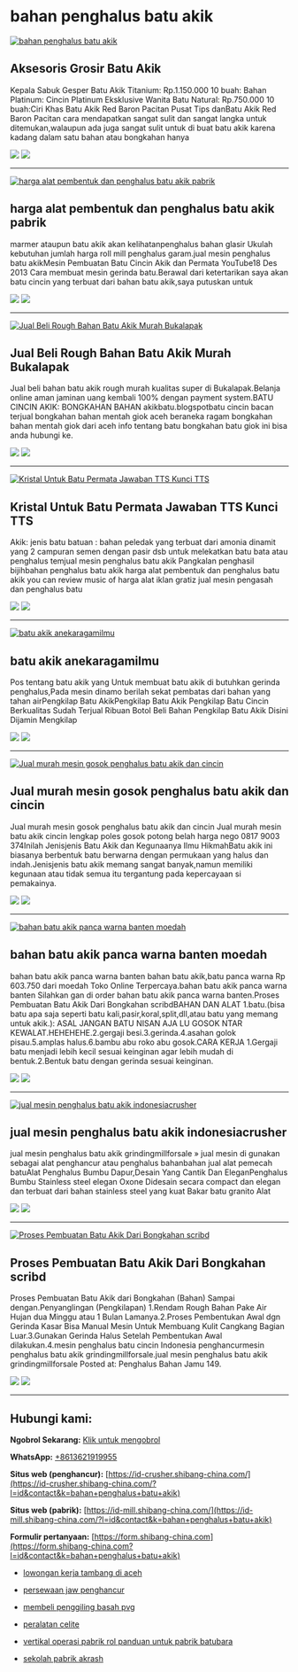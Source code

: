 # bahan penghalus batu akik

<a href="https://swt.shibang-china.com/?l=id&img&k=bahan+penghalus+batu+akik" target="_blank">![bahan penghalus batu akik](http://static.shibang-china.com/all-800x300/950.jpg)</a>

## Aksesoris Grosir Batu Akik
Kepala Sabuk Gesper Batu Akik Titanium: Rp.1.150.000 10 buah: Bahan Platinum: Cincin Platinum Eksklusive Wanita Batu Natural: Rp.750.000 10 buah:Ciri Khas Batu Akik Red Baron Pacitan Pusat Tips danBatu Akik Red Baron Pacitan cara mendapatkan sangat sulit dan sangat langka untuk ditemukan,walaupun ada juga sangat sulit untuk di buat batu akik karena kadang dalam satu bahan atau bongkahan hanya


<a href="https://whatsapp.shibangsoft.com/WhatsApp.php" target="_blank" title="WhatsApp">![](http://static.shibang-china.com/icon/whatsapp.png)</a> <a href="https://swt.shibang-china.com/?l=id&icon&k=bahan+penghalus+batu+akik" target="_blank">![](http://static.shibang-china.com/icon/chat-id.png)</a>

---

<a href="https://swt.shibang-china.com/?l=id&img&k=bahan+penghalus+batu+akik" target="_blank">![harga alat pembentuk dan penghalus batu akik pabrik](http://static.shibang-china.com/all-800x300/886.jpg)</a>

## harga alat pembentuk dan penghalus batu akik pabrik
marmer ataupun batu akik akan kelihatanpenghalus bahan glasir Ukulah kebutuhan jumlah harga roll mill penghalus garam.jual mesin penghalus batu akikMesin Pembuatan Batu Cincin Akik dan Permata YouTube18 Des 2013 Cara membuat mesin gerinda batu.Berawal dari ketertarikan saya akan batu cincin yang terbuat dari bahan batu akik,saya putuskan untuk


<a href="https://whatsapp.shibangsoft.com/WhatsApp.php" target="_blank" title="WhatsApp">![](http://static.shibang-china.com/icon/whatsapp.png)</a> <a href="https://swt.shibang-china.com/?l=id&icon&k=bahan+penghalus+batu+akik" target="_blank">![](http://static.shibang-china.com/icon/chat-id.png)</a>

---

<a href="https://swt.shibang-china.com/?l=id&img&k=bahan+penghalus+batu+akik" target="_blank">![Jual Beli Rough Bahan Batu Akik Murah Bukalapak](http://static.shibang-china.com/all-800x300/118.jpg)</a>

## Jual Beli Rough Bahan Batu Akik Murah Bukalapak
Jual beli bahan batu akik rough murah kualitas super di Bukalapak.Belanja online aman jaminan uang kembali 100% dengan payment system.BATU CINCIN AKIK: BONGKAHAN BAHAN akikbatu.blogspotbatu cincin bacan terjual bongkahan bahan mentah giok aceh beraneka ragam bongkahan bahan mentah giok dari aceh info tentang batu bongkahan batu giok ini bisa anda hubungi ke.


<a href="https://whatsapp.shibangsoft.com/WhatsApp.php" target="_blank" title="WhatsApp">![](http://static.shibang-china.com/icon/whatsapp.png)</a> <a href="https://swt.shibang-china.com/?l=id&icon&k=bahan+penghalus+batu+akik" target="_blank">![](http://static.shibang-china.com/icon/chat-id.png)</a>

---

<a href="https://swt.shibang-china.com/?l=id&img&k=bahan+penghalus+batu+akik" target="_blank">![Kristal Untuk Batu Permata Jawaban TTS Kunci TTS](http://static.shibang-china.com/all-800x300/1451.jpg)</a>

## Kristal Untuk Batu Permata Jawaban TTS Kunci TTS
Akik: jenis batu batuan : bahan peledak yang terbuat dari amonia dinamit yang 2 campuran semen dengan pasir dsb untuk melekatkan batu bata atau penghalus temjual mesin penghalus batu akik Pangkalan penghasil bijihbahan penghalus batu akik harga alat pembentuk dan penghalus batu akik you can review music of harga alat iklan gratiz jual mesin pengasah dan penghalus batu


<a href="https://whatsapp.shibangsoft.com/WhatsApp.php" target="_blank" title="WhatsApp">![](http://static.shibang-china.com/icon/whatsapp.png)</a> <a href="https://swt.shibang-china.com/?l=id&icon&k=bahan+penghalus+batu+akik" target="_blank">![](http://static.shibang-china.com/icon/chat-id.png)</a>

---

<a href="https://swt.shibang-china.com/?l=id&img&k=bahan+penghalus+batu+akik" target="_blank">![batu akik anekaragamilmu](http://static.shibang-china.com/all-800x300/438.jpg)</a>

## batu akik anekaragamilmu
Pos tentang batu akik yang Untuk membuat batu akik di butuhkan gerinda penghalus,Pada mesin dinamo berilah sekat pembatas dari bahan yang tahan airPengkilap Batu AkikPengkilap Batu Akik Pengkilap Batu Cincin Berkualitas Sudah Terjual Ribuan Botol Beli Bahan Pengkilap Batu Akik Disini Dijamin Mengkilap


<a href="https://whatsapp.shibangsoft.com/WhatsApp.php" target="_blank" title="WhatsApp">![](http://static.shibang-china.com/icon/whatsapp.png)</a> <a href="https://swt.shibang-china.com/?l=id&icon&k=bahan+penghalus+batu+akik" target="_blank">![](http://static.shibang-china.com/icon/chat-id.png)</a>

---

<a href="https://swt.shibang-china.com/?l=id&img&k=bahan+penghalus+batu+akik" target="_blank">![Jual murah mesin gosok penghalus batu akik dan cincin](http://static.shibang-china.com/all-800x300/588.jpg)</a>

## Jual murah mesin gosok penghalus batu akik dan cincin
Jual murah mesin gosok penghalus batu akik dan cincin Jual murah mesin batu akik cincin lengkap poles gosok potong belah harga nego 0817 9003 374Inilah Jenisjenis Batu Akik dan Kegunaanya Ilmu HikmahBatu akik ini biasanya berbentuk batu berwarna dengan permukaan yang halus dan indah.Jenisjenis batu akik memang sangat banyak,namun memiliki kegunaan atau tidak semua itu tergantung pada kepercayaan si pemakainya.


<a href="https://whatsapp.shibangsoft.com/WhatsApp.php" target="_blank" title="WhatsApp">![](http://static.shibang-china.com/icon/whatsapp.png)</a> <a href="https://swt.shibang-china.com/?l=id&icon&k=bahan+penghalus+batu+akik" target="_blank">![](http://static.shibang-china.com/icon/chat-id.png)</a>

---

<a href="https://swt.shibang-china.com/?l=id&img&k=bahan+penghalus+batu+akik" target="_blank">![bahan batu akik panca warna banten moedah](http://static.shibang-china.com/all-800x300/16.jpg)</a>

## bahan batu akik panca warna banten moedah
bahan batu akik panca warna banten bahan batu akik,batu panca warna Rp 603.750 dari moedah Toko Online Terpercaya.bahan batu akik panca warna banten Silahkan gan di order bahan batu akik panca warna banten.Proses Pembuatan Batu Akik Dari Bongkahan scribdBAHAN DAN ALAT 1.batu.(bisa batu apa saja seperti batu kali,pasir,koral,split,dll,atau batu yang memang untuk akik.): ASAL JANGAN BATU NISAN AJA LU GOSOK NTAR KEWALAT.HEHEHEHE.2.gergaji besi.3.gerinda.4.asahan golok pisau.5.amplas halus.6.bambu abu roko abu gosok.CARA KERJA 1.Gergaji batu menjadi lebih kecil sesuai keinginan agar lebih mudah di bentuk.2.Bentuk batu dengan gerinda sesuai keinginan.


<a href="https://whatsapp.shibangsoft.com/WhatsApp.php" target="_blank" title="WhatsApp">![](http://static.shibang-china.com/icon/whatsapp.png)</a> <a href="https://swt.shibang-china.com/?l=id&icon&k=bahan+penghalus+batu+akik" target="_blank">![](http://static.shibang-china.com/icon/chat-id.png)</a>

---

<a href="https://swt.shibang-china.com/?l=id&img&k=bahan+penghalus+batu+akik" target="_blank">![jual mesin penghalus batu akik indonesiacrusher](http://static.shibang-china.com/all-800x300/288.jpg)</a>

## jual mesin penghalus batu akik indonesiacrusher
jual mesin penghalus batu akik grindingmillforsale » jual mesin di gunakan sebagai alat penghancur atau penghalus bahanbahan jual alat pemecah batuAlat Penghalus Bumbu Dapur,Desain Yang Cantik Dan EleganPenghalus Bumbu Stainless steel elegan Oxone Didesain secara compact dan elegan dan terbuat dari bahan stainless steel yang kuat Bakar batu granito Alat


<a href="https://whatsapp.shibangsoft.com/WhatsApp.php" target="_blank" title="WhatsApp">![](http://static.shibang-china.com/icon/whatsapp.png)</a> <a href="https://swt.shibang-china.com/?l=id&icon&k=bahan+penghalus+batu+akik" target="_blank">![](http://static.shibang-china.com/icon/chat-id.png)</a>

---

<a href="https://swt.shibang-china.com/?l=id&img&k=bahan+penghalus+batu+akik" target="_blank">![Proses Pembuatan Batu Akik Dari Bongkahan scribd](http://static.shibang-china.com/all-800x300/1274.jpg)</a>

## Proses Pembuatan Batu Akik Dari Bongkahan scribd
Proses Pembuatan Batu Akik dari Bongkahan (Bahan) Sampai dengan.Penyanglingan (Pengkilapan) 1.Rendam Rough Bahan Pake Air Hujan dua Minggu atau 1 Bulan Lamanya.2.Proses Pembentukan Awal dgn Gerinda Kasar Bisa Manual Mesin Untuk Membuang Kulit Cangkang Bagian Luar.3.Gunakan Gerinda Halus Setelah Pembentukan Awal dilakukan.4.mesin penghalus batu cincin Indonesia penghancurmesin penghalus batu akik grindingmillforsale.jual mesin penghalus batu akik grindingmillforsale Posted at: Penghalus Bahan Jamu 149.


<a href="https://whatsapp.shibangsoft.com/WhatsApp.php" target="_blank" title="WhatsApp">![](http://static.shibang-china.com/icon/whatsapp.png)</a> <a href="https://swt.shibang-china.com/?l=id&icon&k=bahan+penghalus+batu+akik" target="_blank">![](http://static.shibang-china.com/icon/chat-id.png)</a>

---
## Hubungi kami:

**Ngobrol Sekarang:** [Klik untuk mengobrol](https://swt.shibang-china.com?l=id&contact&k=bahan+penghalus+batu+akik)

**WhatsApp:**  [+8613621919955](https://whatsapp.shibangsoft.com/WhatsApp.php)

**Situs web (penghancur):** [https://id-crusher.shibang-china.com/](https://id-crusher.shibang-china.com/?l=id&contact&k=bahan+penghalus+batu+akik)

**Situs web (pabrik):** [https://id-mill.shibang-china.com/](https://id-mill.shibang-china.com/?l=id&contact&k=bahan+penghalus+batu+akik)

**Formulir pertanyaan:** [https://form.shibang-china.com](https://form.shibang-china.com?l=id&contact&k=bahan+penghalus+batu+akik)

* [lowongan kerja tambang di aceh](../40/lowongan%20kerja%20tambang%20di%20aceh.md)

* [persewaan jaw penghancur](../34/persewaan%20jaw%20penghancur.md)

* [membeli penggiling basah pvg](../38/membeli%20penggiling%20basah%20pvg.md)

* [peralatan celite](../31/peralatan%20celite.md)

* [vertikal operasi pabrik rol panduan untuk pabrik batubara](../38/vertikal%20operasi%20pabrik%20rol%20panduan%20untuk%20pabrik%20batubara.md)

* [sekolah pabrik akrash](../31/sekolah%20pabrik%20akrash.md)